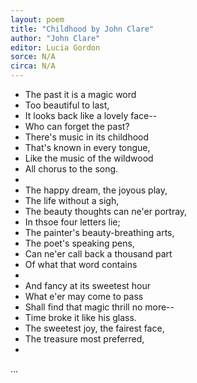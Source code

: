```yaml
---
layout: poem
title: "Childhood by John Clare"
author: "John Clare"
editor: Lucia Gordon
sorce: N/A
circa: N/A
---
```


- The past it is a magic word
- Too beautiful to last,
- It looks back like a lovely face--
- Who can forget the past?
- There's music in its childhood
- That's known in every tongue,
- Like the music of the wildwood
- All chorus to the song.
- 
- The happy dream, the joyous play,
- The life without a sigh,
- The beauty thoughts can ne'er portray,
- In thsoe four letters lie;
- The painter's beauty-breathing arts,
- The poet's speaking pens,
- Can ne'er call back a thousand part
- Of what that word contains
- 
- And fancy at its sweetest hour
- What e'er may come to pass
- Shall find that magic thrill no more--
- Time broke it like his glass.
- The sweetest joy, the fairest face,
- The treasure most preferred,
- 

...